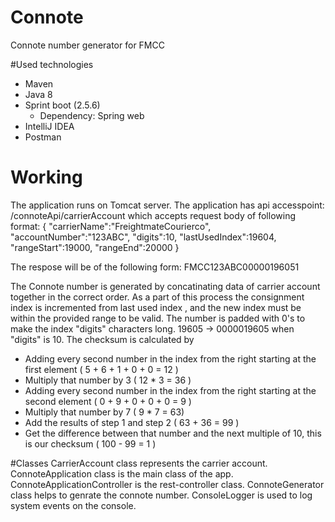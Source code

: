 # Connote
Connote number generator for FMCC

#Used technologies
- Maven
- Java 8
- Sprint boot (2.5.6)
  - Dependency: Spring web
- IntelliJ IDEA
- Postman
# Working
The application runs on Tomcat server.
The application has api accesspoint: /connoteApi/carrierAccount which accepts request body of following format:
{
  "carrierName":"FreightmateCourierco",
	"accountNumber":"123ABC",
	"digits":10,
	"lastUsedIndex":19604,
	"rangeStart":19000,
	"rangeEnd":20000
}

The respose will be of the following form:
  FMCC123ABC00000196051
  
The Connote number is generated by concatinating data of carrier account together in the correct order. 
As a part of this process the consignment index is incremented from last used index , and the new index must be within the provided range to be valid. 
The number is padded with 0's to make the index "digits" characters long. 19605 -> 0000019605 when "digits" is 10. The checksum is calculated by 
 - Adding every second number in the index from the right starting at the first element
  ( 5 + 6 + 1 + 0 + 0 = 12 )
 - Multiply that number by 3
  ( 12 * 3 = 36 )
 - Adding every second number in the index from the right starting at the second element
( 0 + 9 + 0 + 0 + 0 = 9 )
 - Multiply that number by 7
    ( 9 * 7 = 63)
 - Add the results of step 1 and step 2
  ( 63 + 36 = 99 )
 - Get the difference between that number and the next multiple of 10, this is our checksum
  ( 100 - 99 = 1 )
  
#Classes
CarrierAccount class represents the carrier account. 
ConnoteApplication class is the main class of the app.
ConnoteApplicationController is the rest-controller class.
ConnoteGenerator class helps to genrate the connote number.
ConsoleLogger is used to log system events on the console.


